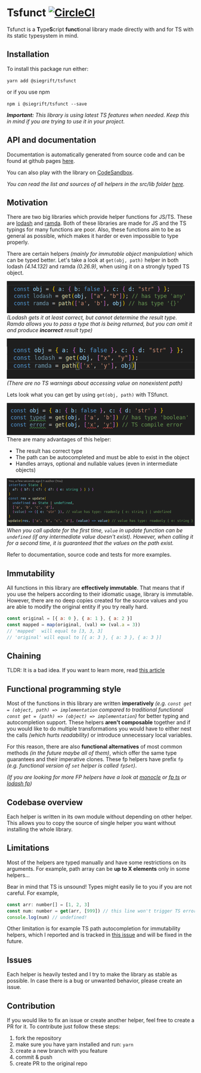 # Tsfunct [![CircleCI](https://circleci.com/gh/Siegrift/tsfunct.svg?style=svg)](https://circleci.com/gh/Siegrift/tsfunct)

Tsfunct is a **T**ype**S**cript **funct**ional library made directly with and for TS with its static
typesystem in mind.

## Installation

To install this package run either:

`yarn add @siegrift/tsfunct`

or if you use npm

`npm i @siegrift/tsfunct --save`

_**Important:** This library is using latest TS features when needed. Keep this in mind if you are
trying to use it in your project._

## API and documentation

Documentation is automatically generated from source code and can be found at github pages
[here](https://siegrift.github.io/tsfunct/).

You can also play with the library on [CodeSandbox](https://codesandbox.io/s/tsfunct-zysfi).

_You can read the list and sources of all helpers in the src/lib folder
[here](https://github.com/Siegrift/tsfunct/tree/master/src/lib)._

## Motivation

There are two big libraries which provide helper functions for JS/TS. These are
[lodash](https://github.com/lodash/lodash) and [ramda](https://github.com/ramda/ramda). Both of
these libraries are made for JS and the TS typings for many functions are poor. Also, these
functions aim to be as general as possible, which makes it harder or even impossible to type
properly.

There are certain helpers _(mainly for immutable object manipulation)_ which can be typed better.
Let's take a look at `get(obj, path)` helper in both lodash _(4.14.132)_ and ramda _(0.26.9)_,
when using it on a strongly typed TS object.

![Weak typed result](assets/weak_typed_get.png)<br/> _(Lodash gets it at least correct, but cannot
determine the result type. Ramda allows you to pass a type that is being returned, but you can omit
it and produce **incorrect** result type)_

![No compile error](assets/no_compile_error.png)<br/> _(There are no TS warnings about accessing
value on nonexistent path)_

Lets look what you can get by using `get(obj, path)` with TSfunct.

![Strongly typed get helper](assets/get_strong_typed.png)<br/> There are many advantages of this
helper:

- The result has correct type
- The path can be autocompleted and must be able to exist in the object
- Handles arrays, optional and nullable values (even in intermediate objects)

![Update helper](assets/good_update.png)<br/> _When you call update for the first time, `value` in
update function can be `undefined` (if any intermediate value doesn't exist). However, when calling
it for a second time, it is guaranteed that the values on the path exist._

Refer to documentation, source code and tests for more examples.

## Immutability

All functions in this library are **effectively immutable**. That means that if you use the helpers
according to their idiomatic usage, library is immutable. However, there are no deep copies created
for the source values and you are able to modify the original entity if you try really hard.

```javascript
const original = [{ a: 0 }, { a: 1 }, { a: 2 }]
const mapped = map(original, (val) => (val.a = 3))
// 'mapped'  will equal to [3, 3, 3]
// 'original' will equal to [{ a: 3 }, { a: 3 }, { a: 3 }]
```

## Chaining

TLDR: It is a bad idea. If you want to learn more, read
[this article](https://medium.com/making-internets/why-using-chain-is-a-mistake-9bc1f80d51ba)

## Functional programming style

Most of the functions in this library are written **imperatively** _(e.g. `const get = (object,
path) => implementation` compared to traditional functional `const get = (path) => (object) =>
implementation`)_ for better typing and autocompletion support. These helpers **aren't composable**
together and if you would like to do multiple transformations you would have to either nest the
calls _(which hurts readability)_ or introduce unnecessary local variables.

For this reason, there are also **functional alternatives** of most common methods _(in the future
maybe all of them)_, which offer the same type guarantees and their imperative clones. These fp
helpers have prefix `fp` _(e.g. functional version of `set` helper is called `fpSet`)_.

_(If you are looking for more FP helpers have a look at [monocle](https://github.com/gcanti/monocle-ts) or [fp
ts](https://github.com/gcanti/fp-ts) or [lodash
fp](https://github.com/lodash/lodash/wiki/FP-Guide))_

## Codebase overview

Each helper is written in its own module without depending on other helper. This allows you to copy
the source of single helper you want without installing the whole library.

## Limitations

Most of the helpers are typed manually and have some restrictions on its arguments. For example,
path array can be **up to X elements** only in some helpers...

Bear in mind that TS is unsound! Types might easily lie to you if you are not careful. For example,

```javascript
const arr: number[] = [1, 2, 3]
const num: number = get(arr, [999]) // this line won't trigger TS error!
console.log(num) // undefined!
```

Other limitation is for example TS path autocompletion for immutability helpers, which I reported
and is tracked in [this issue](https://github.com/microsoft/TypeScript/issues/31630) and will be
fixed in the future.

## Issues

Each helper is heavily tested and I try to make the library as stable as possible. In case there is
a bug or unwanted behavior, please create an issue.

## Contribution

If you would like to fix an issue or create another helper, feel free to create a PR for it. To
contribute just follow these steps:

1. fork the repository
2. make sure you have yarn installed and run: `yarn`
3. create a new branch with you feature
4. commit & push
5. create PR to the original repo
